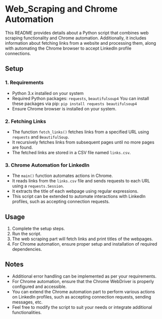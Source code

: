 # Web_Scraping and Chrome Automation

This README provides details about a Python script that combines web scraping functionality and Chrome automation. Additionally, it includes information about fetching links from a website and processing them, along with automating the Chrome browser to accept LinkedIn profile connections.

## Setup

### 1. Requirements
- Python 3.x installed on your system
- Required Python packages: `requests`, `beautifulsoup4`
  You can install these packages via pip: `pip install requests beautifulsoup4`
- Ensure Chrome browser is installed on your system.

### 2. Fetching Links
- The function `fetch_links()` fetches links from a specified URL using `requests` and `BeautifulSoup`.
- It recursively fetches links from subsequent pages until no more pages are found.
- The fetched links are stored in a CSV file named `links.csv`.

### 3. Chrome Automation for LinkedIn
- The `main()` function automates actions in Chrome.
- It reads links from the `links.csv` file and sends requests to each URL using a `requests.Session`.
- It extracts the title of each webpage using regular expressions.
- This script can be extended to automate interactions with LinkedIn profiles, such as accepting connection requests.

## Usage
1. Complete the setup steps.
2. Run the script.
3. The web scraping part will fetch links and print titles of the webpages.
4. For Chrome automation, ensure proper setup and installation of required dependencies.

## Notes
- Additional error handling can be implemented as per your requirements.
- For Chrome automation, ensure that the Chrome WebDriver is properly configured and accessible.
- You can extend the Chrome automation part to perform various actions on LinkedIn profiles, such as accepting connection requests, sending messages, etc.
- Feel free to modify the script to suit your needs or integrate additional functionalities.
